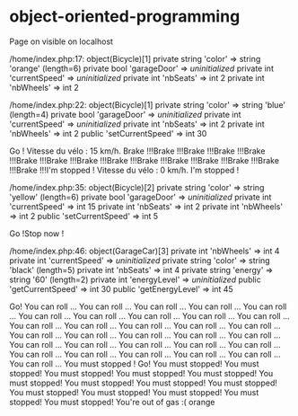 # object-oriented-programming

Page on visible on localhost

/home/index.php:17:
object(Bicycle)[1]
  private string 'color' => string 'orange' (length=6)
  private bool 'garageDoor' => *uninitialized*
  private int 'currentSpeed' => *uninitialized*
  private int 'nbSeats' => int 2
  private int 'nbWheels' => int 2

/home/index.php:22:
object(Bicycle)[1]
  private string 'color' => string 'blue' (length=4)
  private bool 'garageDoor' => *uninitialized*
  private int 'currentSpeed' => *uninitialized*
  private int 'nbSeats' => int 2
  private int 'nbWheels' => int 2
  public 'setCurrentSpeed' => int 30

Go !
Vitesse du vélo : 15 km/h.
Brake !!!Brake !!!Brake !!!Brake !!!Brake !!!Brake !!!Brake !!!Brake !!!Brake !!!Brake !!!Brake !!!Brake !!!Brake !!!Brake !!!Brake !!!I'm stopped !
Vitesse du vélo : 0 km/h.
I'm stopped !

/home/index.php:35:
object(Bicycle)[2]
  private string 'color' => string 'yellow' (length=6)
  private bool 'garageDoor' => *uninitialized*
  private int 'currentSpeed' => int 15
  private int 'nbSeats' => int 2
  private int 'nbWheels' => int 2
  public 'setCurrentSpeed' => int 5

Go !Stop now !

/home/index.php:46:
object(GarageCar)[3]
  private int 'nbWheels' => int 4
  private int 'currentSpeed' => *uninitialized*
  private string 'color' => string 'black' (length=5)
  private int 'nbSeats' => int 4
  private string 'energy' => string '60' (length=2)
  private int 'energyLevel' => *uninitialized*
  public 'getCurrentSpeed' => int 30
  public 'getEnergyLevel' => int 45

Go!
You can roll ... You can roll ... You can roll ... You can roll ... You can roll ... You can roll ... You can roll ... You can roll ... You can roll ... You can roll ... You can roll ... You can roll ... You can roll ... You can roll ... You can roll ... You can roll ... You can roll ... You can roll ... You can roll ... You can roll ... You can roll ... You can roll ... You can roll ... You can roll ... You can roll ... You can roll ... You can roll ... You can roll ... You can roll ... You can roll ... You can roll ... You must stopped !
Go!
You must stopped! You must stopped! You must stopped! You must stopped! You must stopped! You must stopped! You must stopped! You must stopped! You must stopped! You must stopped! You must stopped! You must stopped! You must stopped! You must stopped!
You're out of gas :(
orange
